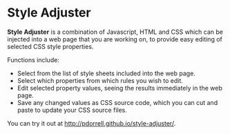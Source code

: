 Style Adjuster
==============

**Style Adjuster** is a combination of Javascript, HTML and CSS which 
can be injected into a web page that you are working on, to provide easy
editing of selected CSS style properties.

Functions include:

* Select from the list of style sheets included into the web page.
* Select which properties from which rules you wish to edit.
* Edit selected property values, seeing the results immediately in the web page.
* Save any changed values as CSS source code, which you can cut and paste
  to update your CSS source files.

You can try it out at http://pdorrell.github.io/style-adjuster/.
